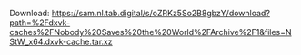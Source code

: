 Download: https://sam.nl.tab.digital/s/oZRKz5So2B8gbzY/download?path=%2Fdxvk-caches%2FNobody%20Saves%20the%20World%2FArchive%2F1&files=NStW_x64.dxvk-cache.tar.xz
